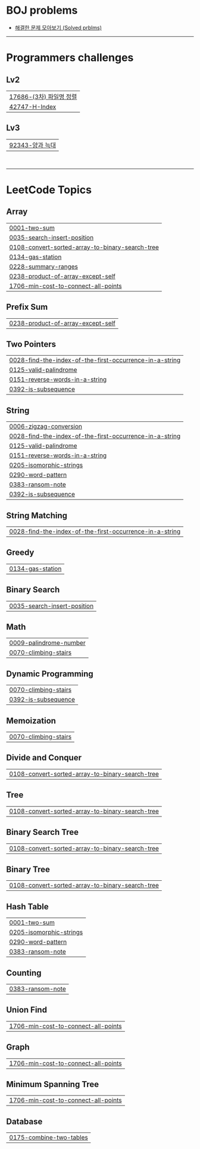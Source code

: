 # BOJ problems
- [해결한 문제 모아보기 (Solved prblms)](https://solved.ac/profile/zoe1012/solved)

<!-- BAEKJOON:START -->

<!-- BAEKJOON:END -->

[//]: # (이 `<!-- BAEKJOON:START -->`와 `<!-- BAEKJOON:END -->` 표시가 있어야, '비서' 스크립트가 정확히 어디를 업데이트해야 할지 알 수 있습니다.)

---

# Programmers challenges
## Lv2
|  |
| ------- |
| [17686-(3차) 파일명 정렬](https://github.com/meraki6512/Algorithm25/tree/main/%ED%94%84%EB%A1%9C%EA%B7%B8%EB%9E%98%EB%A8%B8%EC%8A%A4/2/17686.%E2%80%85%EF%BC%BB3%EC%B0%A8%EF%BC%BD%E2%80%85%ED%8C%8C%EC%9D%BC%EB%AA%85%E2%80%85%EC%A0%95%EB%A0%AC) |
| [42747-H-Index](https://github.com/meraki6512/Algorithm25/tree/main/%ED%94%84%EB%A1%9C%EA%B7%B8%EB%9E%98%EB%A8%B8%EC%8A%A4/2/42747.%E2%80%85H%EF%BC%8DIndex) |
## Lv3
|  |
| ------- |
| [92343-양과 늑대](https://github.com/meraki6512/Algorithm25/tree/main/%ED%94%84%EB%A1%9C%EA%B7%B8%EB%9E%98%EB%A8%B8%EC%8A%A4/3/92343.%E2%80%85%EC%96%91%EA%B3%BC%E2%80%85%EB%8A%91%EB%8C%80) |

</br>

---

<!---LeetCode Topics Start-->
# LeetCode Topics
## Array
|  |
| ------- |
| [0001-two-sum](https://github.com/meraki6512/Algorithm25/tree/main/LeetCode/0001-two-sum) |
| [0035-search-insert-position](https://github.com/meraki6512/Algorithm25/tree/main/LeetCode/0035-search-insert-position) |
| [0108-convert-sorted-array-to-binary-search-tree](https://github.com/meraki6512/Algorithm25/tree/main/LeetCode/0108-convert-sorted-array-to-binary-search-tree) |
| [0134-gas-station](https://github.com/meraki6512/Algorithm25/tree/main/LeetCode/0134-gas-station) |
| [0228-summary-ranges](https://github.com/meraki6512/Algorithm25/tree/main/LeetCode/0228-summary-ranges) |
| [0238-product-of-array-except-self](https://github.com/meraki6512/Algorithm25/tree/main/LeetCode/0238-product-of-array-except-self) |
| [1706-min-cost-to-connect-all-points](https://github.com/meraki6512/Algorithm25/tree/main/LeetCode/1706-min-cost-to-connect-all-points) |
## Prefix Sum
|  |
| ------- |
| [0238-product-of-array-except-self](https://github.com/meraki6512/Algorithm25/tree/main/LeetCode/0238-product-of-array-except-self) |
## Two Pointers
|  |
| ------- |
| [0028-find-the-index-of-the-first-occurrence-in-a-string](https://github.com/meraki6512/Algorithm25/tree/main/LeetCode/0028-find-the-index-of-the-first-occurrence-in-a-string)                                                            |
| [0125-valid-palindrome](https://github.com/meraki6512/Algorithm25/tree/main/LeetCode/0125-valid-palindrome)                   |
| [0151-reverse-words-in-a-string](https://github.com/meraki6512/Algorithm25/tree/main/LeetCode/0151-reverse-words-in-a-string) |
| [0392-is-subsequence](https://github.com/meraki6512/Algorithm25/tree/main/LeetCode/0392-is-subsequence)                       |
## String
|  |
| ------- |
| [0006-zigzag-conversion](https://github.com/meraki6512/Algorithm25/tree/main/LeetCode/0006-zigzag-conversion)                                                                       |
| [0028-find-the-index-of-the-first-occurrence-in-a-string](https://github.com/meraki6512/Algorithm25/tree/main/LeetCode/0028-find-the-index-of-the-first-occurrence-in-a-string)                                      |
| [0125-valid-palindrome](https://github.com/meraki6512/Algorithm25/tree/main/LeetCode/0125-valid-palindrome)                                                                        |
| [0151-reverse-words-in-a-string](https://github.com/meraki6512/Algorithm25/tree/main/LeetCode/0151-reverse-words-in-a-string)                                                               |
| [0205-isomorphic-strings](https://github.com/meraki6512/Algorithm25/tree/main/LeetCode/0205-isomorphic-strings)                                                                      |
| [0290-word-pattern](https://github.com/meraki6512/Algorithm25/tree/main/LeetCode/0290-word-pattern)                                                                            |
| [0383-ransom-note](https://github.com/meraki6512/Algorithm25/tree/main/LeetCode/0383-ransom-note)                                                                             |
| [0392-is-subsequence](https://github.com/meraki6512/Algorithm25/tree/main/LeetCode/0392-is-subsequence) |
## String Matching
|  |
| ------- |
| [0028-find-the-index-of-the-first-occurrence-in-a-string](https://github.com/meraki6512/Algorithm25/tree/main/LeetCode/0028-find-the-index-of-the-first-occurrence-in-a-string) |
## Greedy
|  |
| ------- |
| [0134-gas-station](https://github.com/meraki6512/Algorithm25/tree/main/LeetCode/0134-gas-station) |
## Binary Search
|  |
| ------- |
| [0035-search-insert-position](https://github.com/meraki6512/Algorithm25/tree/main/LeetCode/0035-search-insert-position) |
## Math
|  |
| ------- |
| [0009-palindrome-number](https://github.com/meraki6512/Algorithm25/tree/master/LeetCode/0009-palindrome-number) |
| [0070-climbing-stairs](https://github.com/meraki6512/Algorithm25/tree/main/LeetCode/0070-climbing-stairs)       |
## Dynamic Programming
|  |
| ------- |
| [0070-climbing-stairs](https://github.com/meraki6512/Algorithm25/tree/main/LeetCode/0070-climbing-stairs) |
| [0392-is-subsequence](https://github.com/meraki6512/Algorithm25/tree/main/LeetCode/0392-is-subsequence) |
## Memoization
|  |
| ------- |
| [0070-climbing-stairs](https://github.com/meraki6512/Algorithm25/tree/main/LeetCode/0070-climbing-stairs) |
## Divide and Conquer
|  |
| ------- |
| [0108-convert-sorted-array-to-binary-search-tree](https://github.com/meraki6512/Algorithm25/tree/main/LeetCode/0108-convert-sorted-array-to-binary-search-tree)  |
## Tree
|  |
| ------- |
| [0108-convert-sorted-array-to-binary-search-tree](https://github.com/meraki6512/Algorithm25/tree/main/LeetCode/0108-convert-sorted-array-to-binary-search-tree)  |
## Binary Search Tree
|  |
| ------- |
| [0108-convert-sorted-array-to-binary-search-tree](https://github.com/meraki6512/Algorithm25/tree/main/LeetCode/0108-convert-sorted-array-to-binary-search-tree) |
## Binary Tree
|  |
| ------- |
| [0108-convert-sorted-array-to-binary-search-tree](https://github.com/meraki6512/Algorithm25/tree/main/LeetCode/0108-convert-sorted-array-to-binary-search-tree) |
## Hash Table
|  |
| ------- |
| [0001-two-sum](https://github.com/meraki6512/Algorithm25/tree/main/LeetCode/0001-two-sum)            |
| [0205-isomorphic-strings](https://github.com/meraki6512/Algorithm25/tree/main/LeetCode/0205-isomorphic-strings) |
| [0290-word-pattern](https://github.com/meraki6512/Algorithm25/tree/main/LeetCode/0290-word-pattern)       |
| [0383-ransom-note](https://github.com/meraki6512/Algorithm25/tree/main/LeetCode/0383-ransom-note)        |
## Counting
|  |
| ------- |
| [0383-ransom-note](https://github.com/meraki6512/Algorithm25/tree/main/LeetCode/0383-ransom-note)  |
## Union Find
|  |
| ------- |
| [1706-min-cost-to-connect-all-points](https://github.com/meraki6512/Algorithm25/tree/main/LeetCode/1706-min-cost-to-connect-all-points)  |
## Graph
|  |
| ------- |
| [1706-min-cost-to-connect-all-points](https://github.com/meraki6512/Algorithm25/tree/main/LeetCode/1706-min-cost-to-connect-all-points) |
## Minimum Spanning Tree
|  |
| ------- |
| [1706-min-cost-to-connect-all-points](https://github.com/meraki6512/Algorithm25/tree/main/LeetCode/1706-min-cost-to-connect-all-points) |
## Database
|  |
| ------- |
| [0175-combine-two-tables](https://github.com/meraki6512/Algorithm25/tree/master/0175-combine-two-tables) |
<!---LeetCode Topics End-->

